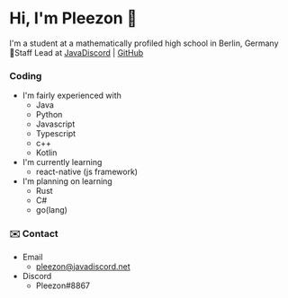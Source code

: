 # Hi, I'm Pleezon 👋
I'm a student at a mathematically profiled high school in Berlin, Germany  
📝Staff Lead at [JavaDiscord](https://javadiscord.net/) | [GitHub](https://github.com/Java-Discord)

### Coding
- I'm fairly experienced with
  - Java
  - Python
  - Javascript
  - Typescript
  - c++
  - Kotlin
- I'm currently learning
  - react-native (js framework)
- I'm planning on learning
  - Rust
  - C#
  - go(lang)
  
 ### ✉️ Contact
 - Email
   - pleezon@javadiscord.net
 - Discord
   - Pleezon#8867


<!--
**Pleezon/Pleezon** is a ✨ _special_ ✨ repository because its `README.md` (this file) appears on your GitHub profile.

Here are some ideas to get you started:

- 🔭 I’m currently working on ...
- 🌱 I’m currently learning ...
- 👯 I’m looking to collaborate on ...
- 🤔 I’m looking for help with ...
- 💬 Ask me about ...
- 📫 How to reach me: ...
- 😄 Pronouns: ...
- ⚡ Fun fact: ...
-->
